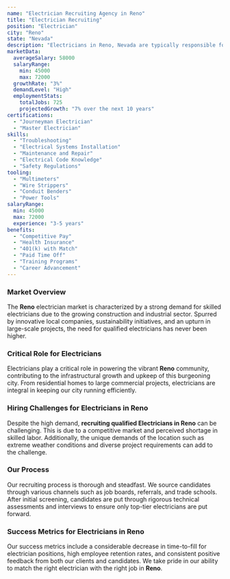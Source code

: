 ```yaml
---
name: "Electrician Recruiting Agency in Reno"
title: "Electrician Recruiting"
position: "Electrician"
city: "Reno"
state: "Nevada"
description: "Electricians in Reno, Nevada are typically responsible for installing, maintaining, and repairing electrical systems in residential and commercial settings."
marketData:
  averageSalary: 58000
  salaryRange:
    min: 45000
    max: 72000
  growthRate: "3%"
  demandLevel: "High"
  employmentStats:
    totalJobs: 725
    projectedGrowth: "7% over the next 10 years"
certifications:
  - "Journeyman Electrician"
  - "Master Electrician"
skills:
  - "Troubleshooting"
  - "Electrical Systems Installation"
  - "Maintenance and Repair"
  - "Electrical Code Knowledge"
  - "Safety Regulations"
tooling:
  - "Multimeters"
  - "Wire Strippers"
  - "Conduit Benders"
  - "Power Tools"
salaryRange:
  min: 45000
  max: 72000
  experience: "3-5 years"
benefits:
  - "Competitive Pay"
  - "Health Insurance"
  - "401(k) with Match"
  - "Paid Time Off"
  - "Training Programs"
  - "Career Advancement"
---
```


### Market Overview
The **Reno** electrician market is characterized by a strong demand for skilled electricians due to the growing construction and industrial sector. Spurred by innovative local companies, sustainability initiatives, and an upturn in large-scale projects, the need for qualified electricians has never been higher.

### Critical Role for Electricians
Electricians play a critical role in powering the vibrant **Reno** community, contributing to the infrastructural growth and upkeep of this burgeoning city. From residential homes to large commercial projects, electricians are integral in keeping our city running efficiently.

### Hiring Challenges for Electricians in Reno
Despite the high demand, **recruiting qualified Electricians in Reno** can be challenging. This is due to a competitive market and perceived shortage in skilled labor. Additionally, the unique demands of the location such as extreme weather conditions and diverse project requirements can add to the challenge.

### Our Process
Our recruiting process is thorough and steadfast. We source candidates through various channels such as job boards, referrals, and trade schools. After initial screening, candidates are put through rigorous technical assessments and interviews to ensure only top-tier electricians are put forward.

### Success Metrics for Electricians in Reno
Our success metrics include a considerable decrease in time-to-fill for electrician positions, high employee retention rates, and consistent positive feedback from both our clients and candidates. We take pride in our ability to match the right electrician with the right job in **Reno**.